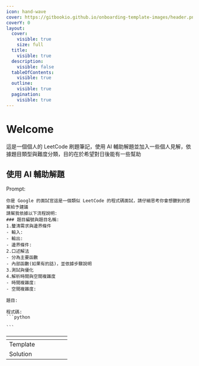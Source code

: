 ```yaml
---
icon: hand-wave
cover: https://gitbookio.github.io/onboarding-template-images/header.png
coverY: 0
layout:
  cover:
    visible: true
    size: full
  title:
    visible: true
  description:
    visible: false
  tableOfContents:
    visible: true
  outline:
    visible: true
  pagination:
    visible: true
---
```


# Welcome

這是一個個人的 LeetCode 刷題筆記，使用 AI 輔助解題並加入一些個人見解，依據題目類型與難度分類，目的在於希望對日後能有一些幫助



## 使用 AI 輔助解題

Prompt:

````
你是 Google 的面試官這是一個類似 LeetCode 的程式碼面試，請仔細思考你會想聽到的答案給予建議
請幫我依據以下流程說明: 
### 題目編號與題目名稱: 
1.釐清需求與邊界條件 
- 輸入: 
- 輸出:
- 邊界條件:
2.口述解法 
- 分為主要函數
- 內部函數(如果有的話)，並依據步驟說明 
3.測試與優化 
4.解析時間與空間複雜度
- 時間複雜度:
- 空間複雜度:

題目: 

程式碼:
```python

```
````

<table data-view="cards"><thead><tr><th></th><th></th><th data-type="files"></th><th data-hidden data-card-cover data-type="files"></th><th data-hidden></th><th data-hidden data-card-target data-type="content-ref"></th></tr></thead><tbody><tr><td>Template</td><td></td><td></td><td></td><td></td><td></td></tr><tr><td>Solution</td><td></td><td></td><td></td><td></td><td></td></tr></tbody></table>
